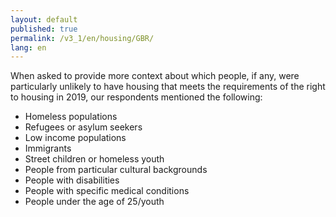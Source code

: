 ```yaml
---
layout: default
published: true
permalink: /v3_1/en/housing/GBR/
lang: en
---
```

When asked to provide more context about which people, if any, were particularly unlikely to have housing that meets the requirements of the right to housing in 2019, our respondents mentioned the following:
- Homeless populations 
- Refugees or asylum seekers 
- Low income populations 
- Immigrants 
- Street children or homeless youth 
- People from particular cultural backgrounds 
- People with disabilities 
- People with specific medical conditions 
- People under the age of 25/youth 